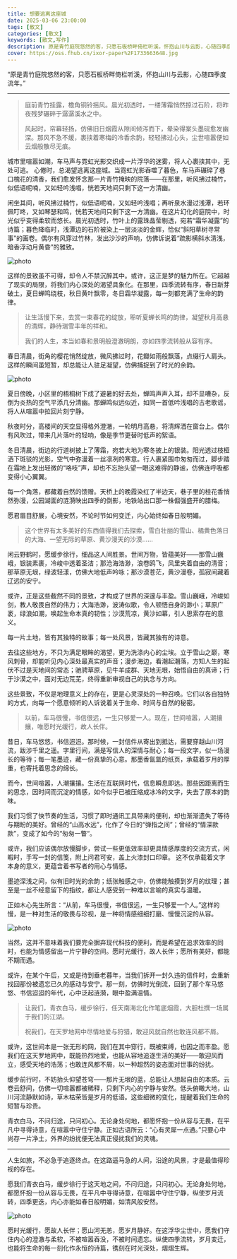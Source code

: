 ```yaml
---
title: 想要逃离这座城
date: 2025-03-06 23:00:00
tags: [散文]
categories: [散文]
keywords: [散文,写作]
description: 原是青竹庭院悠然的客，只愿石板桥畔倚栏听溪，怀抱山川与云影，心随四季度流年。
cover: https://oss.fhub.cn/ixor-paper%2F1733663648.jpg
---
```


“原是青竹庭院悠然的客，只愿石板桥畔倚栏听溪，怀抱山川与云影，心随四季度流年。”

---

> 庭前青竹挂露，檐角铜铃摇风。晨光初透时，一缕薄霜悄然掠过石阶，将昨夜残梦碾碎于潺潺溪水之中。
>
> 风起时，帘幕轻扬，仿佛旧日烟霞从隙间倾泻而下，晕染得案头墨砚愈发幽深。那风不急不缓，裹挟着寒梅的冷香余韵，轻轻拂过心头，尘世喧嚣便如云烟般散尽无痕。

城市里喧嚣如潮，车马声与霓虹光影交织成一片浮华的迷雾，将人心裹挟其中，无处可逃。 心倦时，总渴望逃离这座城。当霓虹光影吞噬了暮色，车马声碾碎了巷口槐花的清香，我们愈发怀念那一片青竹掩映的院落——在那里，听风拂过楠竹，似低语呢喃，又如轻吟浅唱，恍若天地间只剩下这一方清幽。

闲坐其间，听风拂过楠竹，似低语呢喃，又如轻吟浅唱；再听泉水漫过浅潭，若环佩叮咚，又如琴瑟和鸣，恍若天地间只剩下这一方清幽。在这片幻化的庭院中，时光似乎变得柔软而悠长。晨光初透时，竹叶上的露珠晶莹剔透，宛若“霜华凝露”的诗篇；暮色降临时，浅潭边的石阶被染上一层淡淡的金辉，恰似“斜阳草树寻常事”的画卷。偶尔有风穿过竹林，发出沙沙的声响，仿佛诉说着“疏影横斜水清浅，暗香浮动月黄昏”的雅致。

![photo](https://oss.fhub.cn/typora/202503071338622.jpg)

这样的景致虽不可得，却令人不禁沉醉其中。或许，这正是梦的魅力所在。它超越了现实的局限，将我们内心深处的渴望具象化。在那里，四季流转有序，春日新芽破土，夏日蝉鸣绕枝，秋日黄叶飘零，冬日霜华凝露，每一刻都充满了生命的韵律。

> 让生活慢下来，去赏一束春花的绽放，聆听夏蝉长鸣的韵律，凝望秋月高悬的清辉，静待瑞雪丰年的祥和。
>
> 我们的人生，本当如春和景明般澄澈明朗，亦如四季流转般从容有序。

春日清晨，街角的樱花悄然绽放，微风拂过时，花瓣如雨般飘落，点缀行人肩头。这样的瞬间虽短暂，却总能让人驻足凝望，仿佛捕捉到了时光的余韵。

![photo](https://oss.fhub.cn/typora/202503071338929.jpg)

夏日傍晚，小区里的梧桐树下成了避暑的好去处，蝉鸣声声入耳，却不显嘈杂，反倒为炎热的空气平添几分清幽。那蝉鸣似远似近，如同一首低吟浅唱的古老歌谣，将人从喧嚣中拉回片刻宁静。

秋夜时分，高楼间的天空显得格外澄澈，一轮明月高悬，将清辉洒在窗台上。偶尔有风吹过，带来几片落叶的轻响，像是季节更替时低声的絮语。

冬日清晨，街边的行道树披上了薄霜，宛若大地为寒冬披上的银装。阳光透过枝桠洒下斑驳的光影，空气中弥漫着一丝凛冽的寒意。行人裹紧围巾匆匆而过，脚步踏在霜地上发出轻微的“咯吱”声，却也不忘抬头望一眼这难得的静谧，仿佛连呼吸都变得小心翼翼。

每一个角落，都藏着自然的馈赠。天桥上的晚霞染红了半边天，巷子里的桂花香悄然弥漫，公园湖面的涟漪映出四季的倒影，地铁站出口那一株倔强盛开的腊梅。

愿君眉目舒展，心境安然，不论时节如何变迁，内心始终如春日般明媚。

> 这个世界有太多美好的东西值得我们去探索，雪白壮丽的雪山、橘黄色落日的大海、一望无际的草原、黄沙漫天的沙漠......

闲云野鹤时，愿缓步徐行，细品这人间胜景。世间万物，皆蕴美好——那雪山巍峨，银装素裹，冷峻中透着圣洁；那沧海浩渺，浪卷鸥飞，风里夹着自由的清音；那草原无垠，绿波轻漾，仿佛大地低声吟咏；那沙漠苍茫，黄沙漫卷，孤寂间藏着辽远的安宁。

或许，正是这些截然不同的景致，才构成了世界的深邃与丰盈。雪山巍峨，冷峻如剑，教人敬畏自然的伟力；大海浩渺，波涛似歌，令人顿悟自身的渺小；草原广袤，绿浪如潮，唤起生命本真的韧性；沙漠荒凉，黄沙如幕，引人思索存在的意义。

每一片土地，皆有其独特的故事；每一处风景，皆藏其独有的诗意。

去往这些地方，不只为满足眼眸的渴望，更为洗涤内心的尘埃。立于雪山之巅，寒风刺骨，却能听见内心深处最真实的声音；漫步海边，看潮起潮落，方知人生的起伏不过是天地间的常态；驰骋草原，见牛羊成群、天地无垠，始悟自由的真谛；行于沙漠之中，面对无边荒芜，终得重新审视自己的执念与方向。

这些景致，不仅是地理意义上的存在，更是心灵深处的一种召唤。它们以各自独特的方式，向每一个愿意倾听的人诉说着关于生命、时间与自然的秘密。

> 以前，车马很慢，书信很远，一生只够爱一人。现在，世间喧嚣，人潮攘攘，唯愿时光缓行，故人长伴。

昔日，车马悠悠，书信迢迢。那时候，一封信件从寄出到抵达，需要穿越山川河流，跋涉千里之遥。字里行间，满是写信人的深情与耐心；每一段文字，似一场漫长的等待；每一笔墨迹，藏一份真挚的心意。那墨香氤氲的纸页，承载着岁月的厚重，也寄托着思念的绵长。

而今，世间喧嚣，人潮攘攘。生活在互联网时代，信息瞬息即达。那些因距离而生的思念，因时间而沉淀的情感，如今似乎已被压缩成冰冷的文字，失去了原本的韵味。

我们习惯了快节奏的生活，习惯了即时通讯工具带来的便利，却也渐渐遗失了等待与期盼的美好。曾经的“山高水远”，化作了今日的“弹指之间”；曾经的“情深款款”，变成了如今的“匆匆一瞥“。

或许，我们应该偶尔放慢脚步，尝试一些更低效率却更具情感厚度的交流方式，闲暇时，手写一封的信笺，附上问君可安，盖上火漆封口印章。 这不仅承载着文字本身的意义，更蕴含着书写者的用心与情感。

墨迹深浅之间，似有旧时光的余韵；纸张触感之中，仿佛能触摸到岁月的纹理；甚至是一丝不经意留下的指纹，都让人感受到一种难以言喻的真实与温暖。

正如木心先生所言：“从前，车马很慢，书信很远，一生只够爱一个人。”这样的慢，是一种对生活的敬畏与珍视，是一种将情感细细打磨、慢慢沉淀的从容。

![photo](https://oss.fhub.cn/typora/202503071338628.jpg)

当然，这并不意味着我们要完全摒弃现代科技的便利，而是希望在追求效率的同时，也能为情感留出一片宁静的空间。愿时光缓行，故人长伴；愿所有美好，都能不期而遇。

或许，在某个午后，又或是待到垂老暮年，当我们拆开一封久违的信件时，会重新找回那份被遗忘已久的感动与安宁。那一刻，仿佛时光倒流，回到了那个车马悠悠、书信迢迢的年代，心中泛起涟漪，眼中盈满温情。

> 让我们，青衣白马，缓步徐行，任天南海北化作笔底烟霞，大胆杜撰一场属于我们的江湖。
>
> 祝我们，在天罗地网中尽情地爱与狩猎，敢迎风就自然也敢连风都不屑。

或许，这世间本是一张无形的网，我们在其中穿行，既被束缚，也因之而丰盈。愿我们在这天罗地网中，既能热烈地爱，也能从容地追逐生活的美好——敢迎风而立，感受天地的浩荡；也敢连风都不屑，以一种超然的姿态面对世事的纷扰。

缓步前行时，不妨抬头仰望苍穹——那片无垠的蓝，总能让人想起自由的本质。云卷云舒间，仿佛一切喧嚣都被稀释，只剩下内心的宁静与安然。低头俯瞰大地，山川河流静默如诗，草木枯荣皆是岁月的低语。这些细微的变化，提醒着我们生命的短暂与珍贵。

青衣白马，不问归途，只问初心。无论身处何地，都愿怀抱一份从容与无畏，在平凡中寻得诗意，在喧嚣中守住宁静。正如古语所云：“心有灵犀一点通。”只要心中尚存一片净土，外界的纷扰便无法真正侵扰我们的灵魂。

---

人生如旅，不必急于追逐终点。在这路遥马急的人间，沿途的风景，才是最值得珍视的存在。

愿我们青衣白马，缓步徐行于这天地之间，不问归途，只问初心。无论身处何地，都愿怀抱一份从容与无畏，在平凡中寻得诗意，在喧嚣中守住宁静，纵使岁月流转，四季更迭，内心亦能如春日般明媚，如清风般安然。

![photo](https://oss.fhub.cn/typora/202503071338629.jpg)

愿时光缓行，愿故人长伴；愿山河无恙，愿岁月静好。在这浮华尘世中，愿我们守住内心的澄澈与柔软，不被喧嚣吞没，不被时间遗忘。纵使四季流转，岁月变迁，也能将生命的每一刻化作永恒的诗篇，镌刻在时光深处，熠熠生辉。

